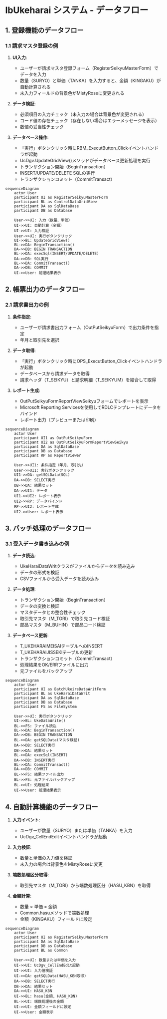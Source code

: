 # IbUkeharai システム - データフロー
   
## 1. 登録機能のデータフロー
   
### 1.1 請求マスタ登録の例
   
1. **UI入力**:
   - ユーザーが請求マスタ登録フォーム（RegisterSeikyuMasterForm）でデータを入力
   - 数量（SURYO）と単価（TANKA）を入力すると、金額（KINGAKU）が自動計算される
   - 未入力フィールドの背景色がMistyRoseに変更される

2. **データ検証**:
   - 必須項目の入力チェック（未入力の場合は背景色が変更される）
   - コード値の存在チェック（存在しない場合はエラーメッセージを表示）
   - 数値の妥当性チェック

3. **データベース操作**:
   - 「実行」ボタンクリック時にRBM_ExecutButton_Clickイベントハンドラが起動
   - UcDgv.UpdateGridView()メソッドがデータベース更新処理を実行
   - トランザクション開始（BeginTransaction）
   - INSERT/UPDATE/DELETE SQLの実行
   - トランザクションコミット（CommitTransact）

```mermaid
sequenceDiagram
    actor User
    participant UI as RegisterSeikyuMasterForm
    participant BL as ControlDataGridView
    participant DA as SqlDataBase
    participant DB as Database
    
    User->>UI: 入力（数量、単価）
    UI->>UI: 自動計算（金額）
    UI->>UI: 入力検証
    User->>UI: 実行ボタンクリック
    UI->>BL: UpdateGridView()
    BL->>DA: BeginTransaction()
    DA->>DB: BEGIN TRANSACTION
    BL->>DA: execSql(INSERT/UPDATE/DELETE)
    DA->>DB: SQL実行
    BL->>DA: CommitTransact()
    DA->>DB: COMMIT
    UI->>User: 処理結果表示
```
   
## 2. 帳票出力のデータフロー
   
### 2.1 請求書出力の例
   
1. **条件指定**:
   - ユーザーが請求書出力フォーム（OutPutSeikyuForm）で出力条件を指定
   - 年月と取引先を選択

2. **データ取得**:
   - 「実行」ボタンクリック時にOPS_ExecutButton_Clickイベントハンドラが起動
   - データベースから請求データを取得
   - 請求ヘッダ（T_SEIKYU）と請求明細（T_SEIKYUM）を結合して取得

3. **レポート生成**:
   - OutPutSeikyuFormReportViewSeikyuフォームでレポートを表示
   - Microsoft Reporting Servicesを使用してRDLCテンプレートにデータをバインド
   - レポート出力（プレビューまたは印刷）

```mermaid
sequenceDiagram
    actor User
    participant UI1 as OutPutSeikyuForm
    participant UI2 as OutPutSeikyuFormReportViewSeikyu
    participant DA as SqlDataBase
    participant DB as Database
    participant RP as ReportViewer
    
    User->>UI1: 条件指定（年月、取引先）
    User->>UI1: 実行ボタンクリック
    UI1->>DA: getSQLData(SQL)
    DA->>DB: SELECT実行
    DB->>DA: 結果セット
    DA->>UI1: データ
    UI1->>UI2: レポート表示
    UI2->>RP: データバインド
    RP->>UI2: レポート生成
    UI2->>User: レポート表示
```
   
## 3. バッチ処理のデータフロー
   
### 3.1 受入データ書き込みの例
   
1. **データ読込**:
   - UkeHaraiDataWritクラスがファイルからデータを読み込み
   - データの形式を検証
   - CSVファイルから受入データを読み込み

2. **データ処理**:
   - トランザクション開始（BeginTransaction）
   - データの変換と検証
   - マスタデータとの整合性チェック
   - 取引先マスタ（M_TORI）で取引先コード検証
   - 部品マスタ（M_BUHIN）で部品コード検証

3. **データベース更新**:
   - T_UKEHARAIMEISAIテーブルへのINSERT
   - T_UKEHARAIJISSEKIテーブルの更新
   - トランザクションコミット（CommitTransact）
   - 処理結果をOK/ERRファイルに出力
   - 元ファイルをバックアップ

```mermaid
sequenceDiagram
    actor User
    participant UI as BatchUkeireDataWritForm
    participant BL as UkeHaraiDataWrit
    participant DA as SqlDataBase
    participant DB as Database
    participant FS as FileSystem
    
    User->>UI: 実行ボタンクリック
    UI->>BL: UkeDataWrite()
    BL->>FS: ファイル読込
    BL->>DA: BeginTransaction()
    DA->>DB: BEGIN TRANSACTION
    BL->>DA: getSQLData(マスタ検証)
    DA->>DB: SELECT実行
    DB->>DA: 結果セット
    BL->>DA: execSql(INSERT)
    DA->>DB: INSERT実行
    BL->>DA: CommitTransact()
    DA->>DB: COMMIT
    BL->>FS: 結果ファイル出力
    BL->>FS: 元ファイルバックアップ
    BL->>UI: 処理結果
    UI->>User: 処理結果表示
```

## 4. 自動計算機能のデータフロー

1. **入力イベント**:
   - ユーザーが数量（SURYO）または単価（TANKA）を入力
   - UcDgv_CellEndEditイベントハンドラが起動

2. **入力検証**:
   - 数量と単価の入力値を検証
   - 未入力の場合は背景色をMistyRoseに変更

3. **端数処理区分取得**:
   - 取引先マスタ（M_TORI）から端数処理区分（HASU_KBN）を取得

4. **金額計算**:
   - 数量 × 単価 = 金額
   - Common.hasuメソッドで端数処理
   - 金額（KINGAKU）フィールドに設定

```mermaid
sequenceDiagram
    actor User
    participant UI as RegisterSeikyuMasterForm
    participant DA as SqlDataBase
    participant DB as Database
    participant BL as Common
    
    User->>UI: 数量または単価を入力
    UI->>UI: UcDgv_CellEndEdit起動
    UI->>UI: 入力値検証
    UI->>DA: getSQLData(HASU_KBN取得)
    DA->>DB: SELECT実行
    DB->>DA: 結果セット
    DA->>UI: HASU_KBN
    UI->>BL: hasu(金額, HASU_KBN)
    BL->>UI: 端数処理後の金額
    UI->>UI: 金額フィールドに設定
    UI->>User: 金額表示
```
